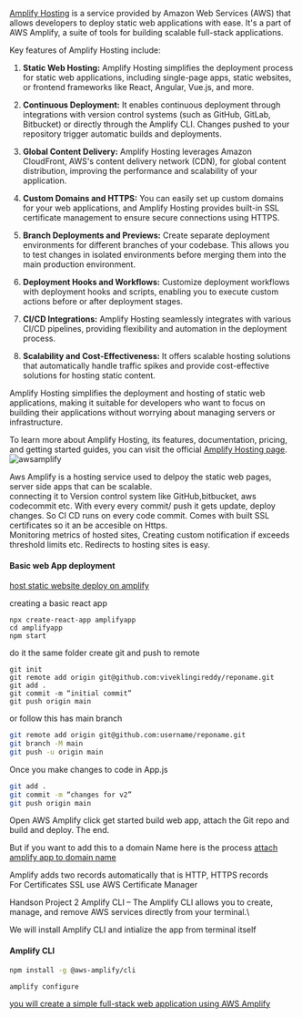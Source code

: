 [Amplify Hosting](https://aws.amazon.com/amplify/hosting/) is a service provided by Amazon Web Services (AWS) that allows developers to deploy static web applications with ease. It's a part of AWS Amplify, a suite of tools for building scalable full-stack applications.

Key features of Amplify Hosting include:

1. **Static Web Hosting:** Amplify Hosting simplifies the deployment process for static web applications, including single-page apps, static websites, or frontend frameworks like React, Angular, Vue.js, and more.

2. **Continuous Deployment:** It enables continuous deployment through integrations with version control systems (such as GitHub, GitLab, Bitbucket) or directly through the Amplify CLI. Changes pushed to your repository trigger automatic builds and deployments.

3. **Global Content Delivery:** Amplify Hosting leverages Amazon CloudFront, AWS's content delivery network (CDN), for global content distribution, improving the performance and scalability of your application.

4. **Custom Domains and HTTPS:** You can easily set up custom domains for your web applications, and Amplify Hosting provides built-in SSL certificate management to ensure secure connections using HTTPS.

5. **Branch Deployments and Previews:** Create separate deployment environments for different branches of your codebase. This allows you to test changes in isolated environments before merging them into the main production environment.

6. **Deployment Hooks and Workflows:** Customize deployment workflows with deployment hooks and scripts, enabling you to execute custom actions before or after deployment stages.

7. **CI/CD Integrations:** Amplify Hosting seamlessly integrates with various CI/CD pipelines, providing flexibility and automation in the deployment process.

8. **Scalability and Cost-Effectiveness:** It offers scalable hosting solutions that automatically handle traffic spikes and provide cost-effective solutions for hosting static content.

Amplify Hosting simplifies the deployment and hosting of static web applications, making it suitable for developers who want to focus on building their applications without worrying about managing servers or infrastructure.

To learn more about Amplify Hosting, its features, documentation, pricing, and getting started guides, you can visit the official [Amplify Hosting page](https://aws.amazon.com/amplify/hosting/).
![awsamplify](https://d1.awsstatic.com/AWS%20Amplify/Features/product-page-diagram_Amplify_How-it-works_Deliver%402x%20(1).26991c2935dc23236759635449c17c56e549658a.png)


Aws Amplify is a hosting service used to delpoy the static web pages, server side apps that can be scalable.  
connecting it to Version control system like GitHub,bitbucket, aws codecommit etc. With every every commit/ push it gets update, deploy changes. So CI CD runs on every code commit. 
Comes with built SSL certificates so it an be accesible on Https.  
Monitoring metrics of hosted sites, Creating custom notification if exceeds threshold limits etc. Redirects to hosting sites is easy.  


####  Basic web App deployment 
[host static website deploy on amplify ](https://aws.amazon.com/getting-started/hands-on/host-static-website/)

creating a basic react app
```
npx create-react-app amplifyapp
cd amplifyapp
npm start

```

do it the same folder create git and push to remote 

```
git init
git remote add origin git@github.com:viveklingireddy/reponame.git
git add .
git commit -m “initial commit”
git push origin main

```

or follow this has main branch
```bash
git remote add origin git@github.com:username/reponame.git
git branch -M main
git push -u origin main
```

Once you make changes to code in App.js
```bash
git add .
git commit -m “changes for v2”
git push origin main

```

Open AWS Amplify click get started build web app, attach the Git repo and build and deploy. The end. 

But if you want to add this to a domain Name here is the process
 [attach amplify app to domain name](https://docs.aws.amazon.com/amplify/latest/userguide/to-add-a-custom-domain-managed-by-amazon-route-53.html)

 Amplify adds two records automatically that is HTTP, HTTPS records \
 For Certificates SSL use AWS Certificate Manager


Handson Project 2
Amplify CLI – The Amplify CLI allows you to create, manage, and remove AWS services directly from your terminal.\

We will install Amplify CLI and intialize the app from terminal itself

#### Amplify CLI
```bash
npm install -g @aws-amplify/cli
```

`amplify configure`

[you will create a simple full-stack web application using AWS Amplify](https://aws.amazon.com/getting-started/hands-on/build-react-app-amplify-graphql/?ref=gsrchandson&id=updated)
